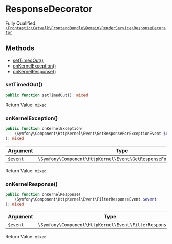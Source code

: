 #  ResponseDecorator

Fully Qualified: [`\Frontastic\Catwalk\FrontendBundle\Domain\RenderService\ResponseDecorator`](../../../../../src/php/FrontendBundle/Domain/RenderService/ResponseDecorator.php)

## Methods

* [setTimedOut()](#settimedout)
* [onKernelException()](#onkernelexception)
* [onKernelResponse()](#onkernelresponse)

### setTimedOut()

```php
public function setTimedOut(): mixed
```

Return Value: `mixed`

### onKernelException()

```php
public function onKernelException(
    \Symfony\Component\HttpKernel\Event\GetResponseForExceptionEvent $event
): mixed
```

Argument|Type|Default|Description
--------|----|-------|-----------
`$event`|`\Symfony\Component\HttpKernel\Event\GetResponseForExceptionEvent`||

Return Value: `mixed`

### onKernelResponse()

```php
public function onKernelResponse(
    \Symfony\Component\HttpKernel\Event\FilterResponseEvent $event
): mixed
```

Argument|Type|Default|Description
--------|----|-------|-----------
`$event`|`\Symfony\Component\HttpKernel\Event\FilterResponseEvent`||

Return Value: `mixed`

